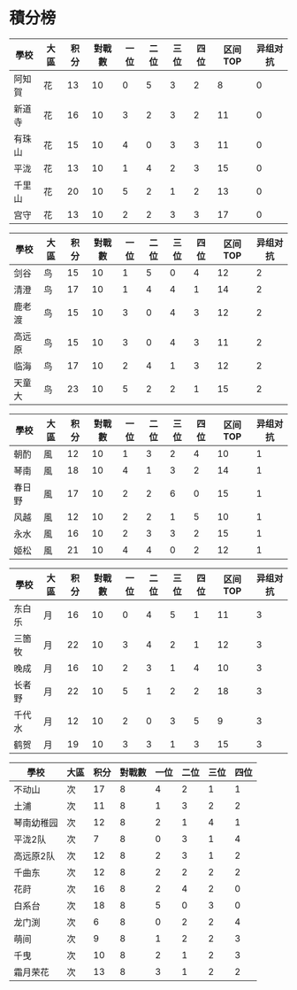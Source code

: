 # 積分榜

| 學校   | 大區 | 积分 | 對戰數 | 一位 | 二位 | 三位 | 四位 |区间TOP|异组对抗 |
| ------ | ---- | ---- | ------ | ---- | ---- | ---- | ---- |---- |---- |
| 阿知賀 | 花   | 13   | 10     | 0    | 5    | 3    | 2   |  8  | 0  |  
| 新道寺 | 花   | 16    | 10     | 3   | 2    | 3    | 2    |  11  |  0 |
| 有珠山 | 花   | 15    | 10      | 4    | 0    | 3    | 3    |  11  |  0 |
| 平泷   | 花   | 13    | 10      | 1    | 4    | 2    | 3    |  15  | 0  |
| 千里山 | 花   | 20   | 10    | 5    | 2    | 1    | 2    |  13  |  0 |
| 宫守   | 花   | 13    | 10     | 2    | 2    | 3    | 3    |  17  | 0  |

| 學校   | 大區 | 积分 | 對戰數 | 一位 | 二位 | 三位 | 四位 |区间TOP|异组对抗 |
| ------ | ---- | ---- | ------ | ---- | ---- | ---- | ---- |---- |---- |
| 剑谷   | 鸟   | 15    | 10      | 1    | 5    | 0    | 4    |  12  | 2  |
| 清澄   | 鸟   | 17    | 10      | 1    | 4    | 4    | 1    |  14  | 2  |
| 鹿老渡 | 鸟   | 15    | 10      | 3    | 0    | 4    | 3    |  12  | 2  |
| 高远原 | 鸟   | 15    | 10      | 3    | 0    | 4    | 3    |  11  |  2 |
| 临海   | 鸟   | 17    | 10      | 2    | 4    | 1    | 3    |  12  | 2  |
| 天童大 | 鸟   | 23    | 10      | 5    | 2    | 2    | 1    |  15  | 2  |

| 學校 | 大區 | 积分 | 對戰數 | 一位 | 二位 | 三位 | 四位 |区间TOP|异组对抗 |
| ---- | ---- | ---- | ------ | ---- | ---- | ---- | ---- |---- |---- |
| 朝酌 | 風   | 12    | 10      | 1    | 3    | 2    | 4    |  10  |  1 |
| 琴南 | 風   | 18    | 10      | 4    | 1    | 3    | 2    |  14  |  1 |
| 春日野 | 風   | 17    | 10      | 2    | 2    | 6    | 0    |  15  |  1 |
| 风越 | 風   | 12    | 10      | 2    | 2    | 1    | 5    |  10  | 1  |
| 永水 | 風   | 16    | 10      | 2    | 3    | 3    | 2    |  15  | 1  |
| 姬松 | 風   | 21    | 10      | 4    | 4    | 0    | 2    |  12  |  1 |

| 學校   | 大區 | 积分 | 對戰數 | 一位 | 二位 | 三位 | 四位 |区间TOP|异组对抗 |
| ------ | ---- | ---- | ------ | ---- | ---- | ---- | ---- |---- |---- |
| 东白乐 | 月   | 16    | 10      | 0    | 4    | 5    | 1    |  11  |  3 |
| 三箇牧 | 月   | 22    | 10      | 3    | 4    | 2    | 1    |  12  | 3  |
| 晚成   | 月   | 16    | 10      | 2    | 3    | 1    | 4    |  10  |  3 |
| 长者野 | 月   | 22    | 10      | 5    | 1    | 2    | 2    |  18  | 3  |
| 千代水 | 月   | 12    | 10      | 2    | 0    | 3    | 5    |  9  | 3  |
| 鹤贺   | 月   | 19    | 10      | 3    | 3    | 1    | 3    |  15  | 3  |

| 學校   | 大區 | 积分 | 對戰數 | 一位 | 二位 | 三位 | 四位 |
| ------ | ---- | ---- | ------ | ---- | ---- | ---- | ---- |
| 不动山 | 次  | 17    | 8      | 4  | 2    | 1    | 1    | 
| 土浦 | 次  | 11   | 8      | 1    | 3    | 2    | 2    | 
| 琴南幼稚园 | 次  | 12    | 8      | 2   | 1   | 4    | 1    | 
| 平泷2队 | 次  | 7   | 8      | 0    | 3    | 1    | 4    | 
| 高远原2队 | 次  | 12    | 8     | 2    | 3    | 1   | 2    | 
| 千曲东 | 次  | 12    | 8     | 2    | 2    | 2    | 2    | 
| 花莳 | 次  | 16    | 8      | 2    | 4    | 2    | 0    | 
| 白系台 | 次  | 18    | 8      | 5    | 0    | 3    | 0    | 
| 龙门渕 | 次  | 6    | 8      | 0    | 2    | 2    | 4    | 
| 萌间 | 次  | 9    | 8      | 1    | 2   | 2    | 3    | 
| 千曳 | 次  | 10    | 8      | 2    | 1    | 2    | 3    | 
| 霜月荣花 | 次  | 13    | 8      | 3    | 1    | 2    | 2    | 
